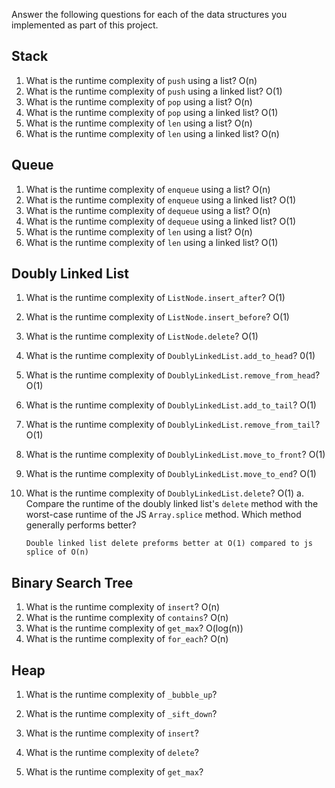 Answer the following questions for each of the data structures you implemented as part of this project.

## Stack

1. What is the runtime complexity of `push` using a list?
    O(n)
2. What is the runtime complexity of `push` using a linked list?
    O(1)
3. What is the runtime complexity of `pop` using a list?
    O(n)
4. What is the runtime complexity of `pop` using a linked list?
    O(1)
5. What is the runtime complexity of `len` using a list?
    O(n)
6. What is the runtime complexity of `len` using a linked list?
    O(n)
## Queue

1. What is the runtime complexity of `enqueue` using a list?
    O(n)
2. What is the runtime complexity of `enqueue` using a linked list?
    O(1)
3. What is the runtime complexity of `dequeue` using a list?
    O(n)
4. What is the runtime complexity of `dequeue` using a linked list?
    O(1)
5. What is the runtime complexity of `len` using a list?
    O(n)
6. What is the runtime complexity of `len` using a linked list?
    O(1)

## Doubly Linked List

1. What is the runtime complexity of `ListNode.insert_after`?
    O(1)
2. What is the runtime complexity of `ListNode.insert_before`?
    O(1)
3. What is the runtime complexity of `ListNode.delete`?
    O(1)
4. What is the runtime complexity of `DoublyLinkedList.add_to_head`?
    0(1)
5. What is the runtime complexity of `DoublyLinkedList.remove_from_head`?
    O(1)
6. What is the runtime complexity of `DoublyLinkedList.add_to_tail`?
    O(1)
7. What is the runtime complexity of `DoublyLinkedList.remove_from_tail`?
    O(1)
8. What is the runtime complexity of `DoublyLinkedList.move_to_front`?
    O(1)
9. What is the runtime complexity of `DoublyLinkedList.move_to_end`?
    O(1)
10. What is the runtime complexity of `DoublyLinkedList.delete`?
    O(1)
    a. Compare the runtime of the doubly linked list's `delete` method with the worst-case runtime of the JS `Array.splice` method. Which method generally performs better?

        Double linked list delete preforms better at O(1) compared to js splice of O(n)

## Binary Search Tree

1. What is the runtime complexity of `insert`? 
    O(n)
2. What is the runtime complexity of `contains`?
    O(n)
3. What is the runtime complexity of `get_max`? 
    O(log(n))
4. What is the runtime complexity of `for_each`?
    O(n)
## Heap

1. What is the runtime complexity of `_bubble_up`?

2. What is the runtime complexity of `_sift_down`?

3. What is the runtime complexity of `insert`?

4. What is the runtime complexity of `delete`?

5. What is the runtime complexity of `get_max`?
